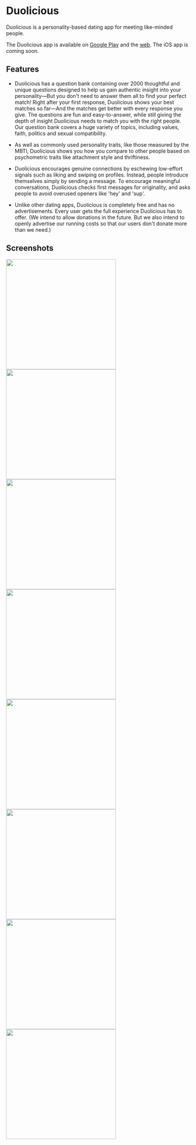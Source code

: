 # Duolicious

Duolicious is a personality-based dating app for meeting like-minded people.

The Duolicious app is available on [Google Play](https://play.google.com/store/apps/details?id=app.duolicious) and the [web](https://web.duolicious.app/). The iOS app is coming soon.

## Features

* Duolicious has a question bank containing over 2000 thoughtful and unique questions designed to help us gain authentic insight into your personality—But you don't need to answer them all to find your perfect match! Right after your first response, Duolicious shows your best matches so far—And the matches get better with every response you give. The questions are fun and easy-to-answer, while still giving the depth of insight Duolicious needs to match you with the right people. Our question bank covers a huge variety of topics, including values, faith, politics and sexual compatibility.

* As well as commonly used personality traits, like those measured by the MBTI, Duolicious shows you how you compare to other people based on psychometric traits like attachment style and thriftiness.

* Duolicious encourages genuine connections by eschewing low-effort signals such as liking and swiping on profiles. Instead, people introduce themselves simply by sending a message. To encourage meaningful conversations, Duolicious checks first messages for originality, and asks people to avoid overused openers like 'hey' and 'sup'.

* Unlike other dating apps, Duolicious is completely free and has no advertisements. Every user gets the full experience Duolicious has to offer. (We intend to allow donations in the future. But we also intend to openly advertise our running costs so that our users don't donate more than we need.)

## Screenshots

<img src="https://raw.githubusercontent.com/duolicious/.github/main/images/1.png" width="300">
<img src="https://raw.githubusercontent.com/duolicious/.github/main/images/2.png" width="300">
<img src="https://raw.githubusercontent.com/duolicious/.github/main/images/3.png" width="300">
<img src="https://raw.githubusercontent.com/duolicious/.github/main/images/4.png" width="300">
<img src="https://raw.githubusercontent.com/duolicious/.github/main/images/5.png" width="300">
<img src="https://raw.githubusercontent.com/duolicious/.github/main/images/6.png" width="300">
<img src="https://raw.githubusercontent.com/duolicious/.github/main/images/7.png" width="300">
<img src="https://raw.githubusercontent.com/duolicious/.github/main/images/8.png" width="300">

